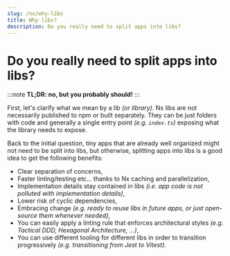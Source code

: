 ```yaml
---
slug: /nx/why-libs
title: Why libs?
description: Do you really need to split apps into libs?
---
```


# Do you really need to split apps into libs?

:::note
**TL;DR: no, but you probably should!**
:::

First, let's clarify what we mean by a lib _(or library)_.
Nx libs are not necessarily published to npm or built separately.
They can be just folders with code and generally a single entry point _(e.g. `index.ts`)_ exposing what the library needs to expose.

Back to the initial question, tiny apps that are already well organized might not need to be split into libs, but otherwise, splitting apps into libs is a good idea to get the following benefits:

- Clear separation of concerns,
- Faster linting/testing etc... thanks to Nx caching and parallelization,
- Implementation details stay contained in libs _(i.e. app code is not polluted with implementation details)_,
- Lower risk of cyclic dependencies,
- Embracing change _(e.g. ready to reuse libs in future apps, or just open-source them whenever needed)_,
- You can easily apply a linting rule that enforces architectural styles _(e.g. Tactical DDD, Hexagonal Architecture, ...)_,
- You can use different tooling for different libs in order to transition progressively _(e.g. transitioning from Jest to Vitest)_.
